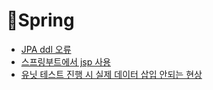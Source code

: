 # 🍃Spring
- [JPA ddl 오류](./jpa-ddl-error.md)
- [스프링부트에서 jsp 사용](./springboot-jsp.md)
- [유닛 테스트 진행 시 실제 데이터 삽입 안되는 현상](./junit-mysql.md)
